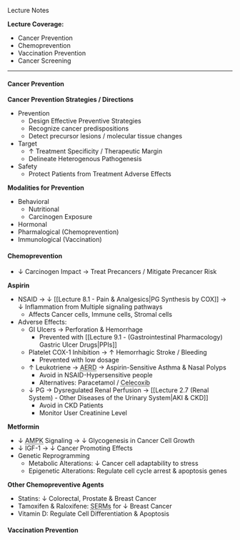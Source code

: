 Lecture Notes

**Lecture Coverage:**
- Cancer Prevention
- Chemoprevention
- Vaccination Prevention
- Cancer Screening

---
#### **Cancer Prevention**
**Cancer Prevention Strategies / Directions**
- Prevention
	- Design Effective Preventive Strategies
	- Recognize cancer predispositions
	- Detect precursor lesions / molecular tissue changes
- Target
	- ↑ Treatment Specificity / Therapeutic Margin
	- Delineate Heterogenous Pathogenesis
- Safety
	- Protect Patients from Treatment Adverse Effects

**Modalities for Prevention**
- Behavioral
	- Nutritional
	- Carcinogen Exposure
- Hormonal
- Pharmalogical (Chemoprevention)
- Immunological (Vaccination)


#### **Chemoprevention**
- ↓ Carcinogen Impact → Treat Precancers / Mitigate Precancer Risk

**Aspirin**
- NSAID → ↓ [[Lecture 8.1 - Pain & Analgesics|PG Synthesis by COX]] → ↓ Inflammation from Multiple signaling pathways
	- Affects Cancer cells, Immune cells, Stromal cells
- Adverse Effects:
	- GI Ulcers → Perforation & Hemorrhage
		- Prevented with [[Lecture 9.1 - (Gastrointestinal Pharmacology) Gastric Ulcer Drugs|PPIs]]
	- Platelet COX-1 Inhibition → ↑ Hemorrhagic Stroke / Bleeding
		- Prevented with low dosage
	- ↑ Leukotriene → <abbr Title="Aspirin-Exacerbated Respiratory Disease">AERD</abbr> → Aspirin-Sensitive Asthma & Nasal Polyps
		- Avoid in NSAID-Hypersensitive people
		- Alternatives: Paracetamol / <abbr Title="COX-2 Selective Inhibitors">Celecoxib</abbr>
	- ↓ PG → Dysregulated Renal Perfusion → [[Lecture 2.7 (Renal System) - Other Diseases of the Urinary System|AKI & CKD]]
		- Avoid in CKD Patients
		- Monitor User Creatinine Level

**Metformin**
- ↓ <abbr Title="AMP-Activated Kinase">AMPK</abbr> Signaling → ↓ Glycogenesis in Cancer Cell Growth
- ↓ IGF-1 → ↓ Cancer Promoting Effects
- Genetic Reprogramming
	- Metabolic Alterations: ↓ Cancer cell adaptability to stress
	- Epigenetic Alterations: Regulate cell cycle arrest & apoptosis genes

**Other Chemopreventive Agents**
- Statins: ↓ Colorectal, Prostate & Breast Cancer
- Tamoxifen & Raloxifene: <abbr Title="Selective Estrogen Receptor Modulators">SERMs</abbr> for ↓ Breast Cancer
- Vitamin D: Regulate Cell Differentiation & Apoptosis


#### **Vaccination Prevention**
